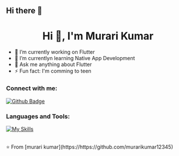 ## Hi there 👋

 <h1 align="center">Hi 👋, I'm Murari Kumar</h1>

- 🔭 I’m currently working on Flutter
- 🌱 I’m currentlyn learning Native App Development
- 💬 Ask me anything about Flutter 
- ⚡ Fun fact: I'm comming to teen
  
### Connect with me:
<div id="badges">
  <a href="https://https://github.com/https://github.com/murarikumar12345?tab=repositories">
    <img src="https://img.shields.io/badge/Github-white?style=for-the-badge&logo=Github&logoColor=black" alt="Github Badge"/>
  </a>
  
  
  
  
</div>

### Languages and Tools:
[![My Skills](https://skillicons.dev/icons?i=flutter,dart,firebase,github,git,postman,figma,xd&perline=5)](https://skillicons.dev)




<br>
⭐️ From [murari kumar](https://https://github.com/murarikumar12345)
